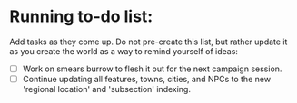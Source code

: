 # Running to-do list:
Add tasks as they come up. Do not pre-create this list, but rather update it as you create the world as a way to remind yourself of ideas:
- [ ] Work on smears burrow to flesh it out for the next campaign session.
- [ ] Continue updating all features, towns, cities, and NPCs to the new 'regional location' and 'subsection' indexing. 